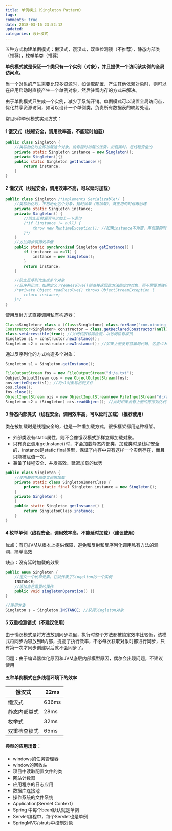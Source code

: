 ```yaml
---
title: 单例模式（Singleton Pattern）
tags:
comments: true
date: 2018-03-16 23:52:12
updated:
categories: 设计模式
---
```


五种方式构建单例模式：懒汉式，饿汉式，双重检测锁（不推荐），静态内部类（推荐），枚举单类（推荐）

<!-- more -->

**单例模式就是保证一个类只有一个实例（对象），并且提供一个访问该实例的全局访问点。**

当一个对象的产生需要比较多资源时，如读取配置、产生其他依赖对象时，则可以在应用启动时直接产生一个单例对象，然后驻留内存的方式来解决。

由于单例模式只生成一个实例，减少了系统开销。单例模式可以设置全局访问点，优化共享资源访问，如可以设计一个单例类，负责所有数据表的映射处理。

常见5种单例模式实现方式：

#### 1 饿汉式（线程安全，调用效率高，不能延时加载）

```java
public class Singleton {
    //类初始化时立即加载这个对象，没有延时加载的优势，加载类时，是线程安全的
    private static Singleton instance = new Singleton();
    private Singleton(){}
    public static Singleton getInstance(){
        return instance;
    }
}
```



#### 2 懒汉式（线程安全，调用效率不高，可以延时加载）

```java
public class Singleton /*implements Serializable*/ {
    //类初始化时，不初始化这个对象，延时加载（懒加载），真正用的时候再创建
    private static Singleton instance;
    private Singleton() {
        //防止反射漏洞可以加上一下语句
        /*if (instance != null) {
            throw new RuntimeException(); //如果instance不为空，再创建的时候抛出异常
        }*/
    }
    //方法同步调用效率低
    public static synchronized Singleton getInstance() {
        if (instance == null) {
            instance = new Singleton();
        }
        return instance;
    }
    
    //防止反序列化生成多个对象
    //反序列化时，如果定义了reaResolve()则直接返回此方法指定的对象，而不需要单独创建新对象
    /*private Object readResolve() throws ObjectStreamException {
        return instance;
    }*/
}
```

使用反射方式直接调用私有构造器：

```java
Class<Singleton> class = (Class<Singleton>) class.forName("com.xinxing.Singleton");
Constructor<Singleton> constructor = class.getDeclaredConstructor(null);
class.setAccessible(true); //关闭权限访问检测，以访问私有成员
Singleton s1 = constructor.newInstance();
Singleton s2 = constructor.newInstance(); //如果上面没有防漏洞代码，这里s1和s2不相等
```

通过反序列化的方式构造多个对象：

```java
Singleton s1 = Singleton.getInstance();

FileOutputStream fos = new FileOutputStream("d:/a.txt");
OubjectOutputStream oos = new ObjectOutputStream(fos);
oos.writeObject(s1); //将s1对象写出到文件
oos.close();
fos.close();
ObjectInputStream ois = new ObjectInputStream(new FileInputStream("d:/a.txt"));
Singleton s2 = (Singleton) ois.readObject(); //此时如果没有上面的房序列化代码，这里的s1和s2不同
```



#### 3 静态内部类式（线程安全，调用效率高，可以延时加载）（推荐使用）

类在被加载时是线程安全的，也是一种懒加载方式，很多框架都用这种框架。

- 外部类没有static属性，则不会像饿汉模式那样立即加载对象。
- 只有真正调用getInstanc()时，才会加载静态内部类，加载类时是线程安全的，instance是static final类型，保证了内存中只有这样一个实例存在，而且只能被赋值一次。
- 兼备了线程安全、并发高效、延迟加载的优势

```java
public class Singleton {
    //使用静态内部类实现懒加载
    private static class SingletonInnerClass {
        private static final Singleton instance = new Singleton();
    }
    private Singleton() {
    }
    public static Singleton getInstance() {
        return SingletonClass.instance;
    }
}
```



#### 4 枚举单例（线程安全，调用效率高，不能延时加载）（建议使用）

优点：有句JVM从根本上提供保障，避免和反射和反序列化调用私有方法的漏洞，简单高效

缺点：没有延时加载的效果

```java
public enum Singleton {
    //定义一个枚举元素，它就代表了Singelton的一个实例
    INSTANCE;
    //添加自己需要的操作
    public void singletonOperation() {}
}

//使用方法
Singleton s = Singleton.INSTANCE; //获得Singleton对象
```



#### 5 双重检测锁式（不建议使用）

由于懒汉模式是将方法放到同步块里，执行时整个方法都被锁定效率比较低，该模式将同步内容放到if内部，提高了执行效率，不必每次获取对象时都进行同步，只有第一次才同步创建以后就不会同步了。

问题：由于编译器优化原因和JVM底层内部模型原因，偶尔会出现问题，不建议使用

#### 五种单例模式在多线程环境下的效率

| 饿汉式       | 22ms  |
| ------------ | ----- |
| 懒汉式       | 636ms |
| 静态内部类式 | 28ms  |
| 枚举式       | 32ms  |
| 双重检查锁式 | 65ms  |

#### 典型的应用场景：

- windows的任务管理器
- window的回收站
- 项目中读取配置文件的类
- 网站计数器
- 应用程序的日志应用
- 数据库连接池
- 操作系统的文件系统
- Application(Servlet Context）
- Spring 中每个bean默认就是单例
- Servlet编程中，每个Servlet也是单例
- SpringMVC/struts中控制对象